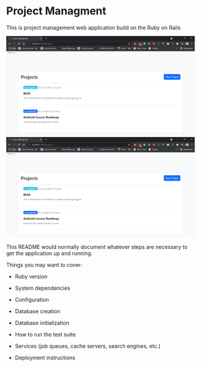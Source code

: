 # Project Managment

This is project management web application build on the Ruby on Rails

<img src="HomePageProjects.PNG" alt="Home Page" />

<img src="HomePageProjects.PNG" alt="Home Page" />

This README would normally document whatever steps are necessary to get the
application up and running.

Things you may want to cover:

* Ruby version

* System dependencies

* Configuration

* Database creation

* Database initialization

* How to run the test suite

* Services (job queues, cache servers, search engines, etc.)

* Deployment instructions
